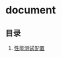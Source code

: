 # document

## 目录

1. [性能测试配置](https://github.com/p2ptest/document/blob/master/%E6%80%A7%E8%83%BD%E6%B5%8B%E8%AF%95%E9%85%8D%E7%BD%AE.md)
